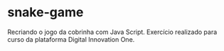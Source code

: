 # snake-game
Recriando o jogo da cobrinha com Java Script.
Exercício realizado para curso da plataforma Digital Innovation One.
